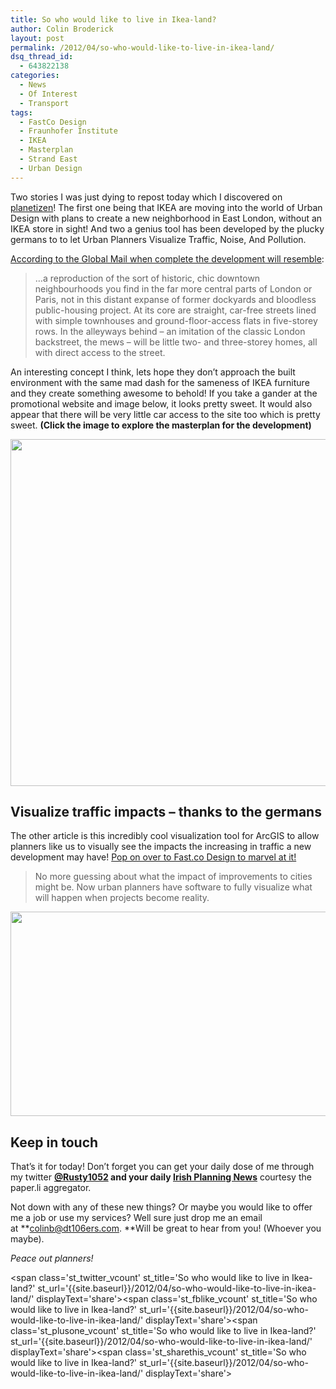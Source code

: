 ```yaml
---
title: So who would like to live in Ikea-land?
author: Colin Broderick
layout: post
permalink: /2012/04/so-who-would-like-to-live-in-ikea-land/
dsq_thread_id:
  - 643822138
categories:
  - News
  - Of Interest
  - Transport
tags:
  - FastCo Design
  - Fraunhofer Institute
  - IKEA
  - Masterplan
  - Strand East
  - Urban Design
---
```

Two stories I was just dying to repost today which I discovered on <a href="http://www.planetizen.com/" target="_blank">planetizen</a>! The first one being that IKEA are moving into the world of Urban Design with plans to create a new neighborhood in East London, without an IKEA store in sight! And two a genius tool has been developed by the plucky germans to to let Urban Planners Visualize Traffic, Noise, And Pollution.

<a href="http://www.theglobeandmail.com/news/national/welcome-to-ikea-land-furniture-giant-begins-urban-planning-project/article2388705/singlepage/#articlecontent" target="_blank">According to the Global Mail when complete the development will resemble</a>:

> &#8230;a reproduction of the sort of historic, chic downtown neighbourhoods you find in the far more central parts of London or Paris, not in this distant expanse of former dockyards and bloodless public-housing project. At its core are straight, car-free streets lined with simple townhouses and ground-floor-access flats in five-storey rows. In the alleyways behind – an imitation of the classic London backstreet, the mews – will be little two- and three-storey homes, all with direct access to the street.

An interesting concept I think, lets hope they don&#8217;t approach the built environment with the same mad dash for the sameness of IKEA furniture and they create something awesome to behold! If you take a gander at the promotional website and image below, it looks pretty sweet. It would also appear that there will be very little car access to the site too which is pretty sweet. **(Click the image to explore the masterplan for the development)**

[<img class="alignnone size-large wp-image-2011" title="Screen shot 2012-04-10 at 18.47.03" src="{{site.baseurl}}/wp-content/uploads/2012/04/Screen-shot-2012-04-10-at-18.47.03-1024x555.png" alt="" width="1024" height="555" />][1]

## Visualize traffic impacts &#8211; thanks to the germans

The other article is this incredibly cool visualization tool for ArcGIS to allow planners like us to visually see the impacts the increasing in traffic a new development may have! <a href="http://www.fastcoexist.com/1679613/a-3-d-tool-to-let-urban-planners-visualize-traffic-noise-and-pollution" target="_blank">Pop on over to Fast.co Design to marvel at it!</a>

> No more guessing about what the impact of improvements to cities might be. Now urban planners have software to fully visualize what will happen when projects become reality.

[<img class="alignnone size-full wp-image-2013" title="Screen shot 2012-04-10 at 18.53.59" src="{{site.baseurl}}/wp-content/uploads/2012/04/Screen-shot-2012-04-10-at-18.53.59.png" alt="" width="749" height="327" />][2]

## Keep in touch

That&#8217;s it for today! Don&#8217;t forget you can get your daily dose of me through my twitter **[@Rusty1052][3] **and your daily** <a href="http://paper.li/rusty1052/1319808325" target="_blank">Irish Planning News</a>** courtesy the paper.li aggregator.

Not down with any of these new things? Or maybe you would like to offer me a job or use my services? Well sure just drop me an email at **colinb@dt106ers.com. **Will be great to hear from you! (Whoever you maybe).

*Peace out planners!*

<span class='st\_twitter\_vcount' st\_title='So who would like to live in Ikea-land?' st\_url='{{site.baseurl}}/2012/04/so-who-would-like-to-live-in-ikea-land/' displayText='share'></span><span class='st\_fblike\_vcount' st\_title='So who would like to live in Ikea-land?' st\_url='{{site.baseurl}}/2012/04/so-who-would-like-to-live-in-ikea-land/' displayText='share'></span><span class='st\_plusone\_vcount' st\_title='So who would like to live in Ikea-land?' st\_url='{{site.baseurl}}/2012/04/so-who-would-like-to-live-in-ikea-land/' displayText='share'></span><span class='st\_sharethis\_vcount' st\_title='So who would like to live in Ikea-land?' st\_url='{{site.baseurl}}/2012/04/so-who-would-like-to-live-in-ikea-land/' displayText='share'></span>

 [1]: http://strandeast.com/
 [2]: http://www.fastcoexist.com/1679613/a-3-d-tool-to-let-urban-planners-visualize-traffic-noise-and-pollution
 [3]: http://twitter.com/rusty1052